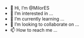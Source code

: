 - 👋 Hi, I’m @MilorES
- 👀 I’m interested in ...
- 🌱 I’m currently learning ...
- 💞️ I’m looking to collaborate on ...
- 📫 How to reach me ...

<!---
MilorES/MilorES is a ✨ special ✨ repository because its `README.md` (this file) appears on your GitHub profile.
You can click the Preview link to take a look at your changes.
--->
